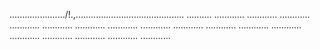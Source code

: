 ....................../!.,........................................... ..........
............
............
............
............
............
............
............
............
............
............
............
............
............
............
............
............
............


